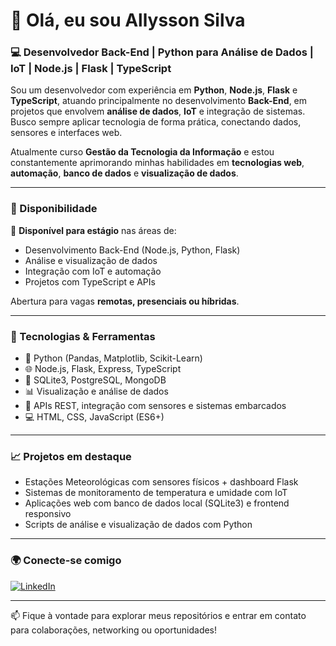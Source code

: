 # 👋 Olá, eu sou Allysson Silva

### 💻 Desenvolvedor Back-End | Python para Análise de Dados | IoT | Node.js | Flask | TypeScript

Sou um desenvolvedor com experiência em **Python**, **Node.js**, **Flask** e **TypeScript**, atuando principalmente no desenvolvimento **Back-End**, em projetos que envolvem **análise de dados**, **IoT** e integração de sistemas. Busco sempre aplicar tecnologia de forma prática, conectando dados, sensores e interfaces web.

Atualmente curso **Gestão da Tecnologia da Informação** e estou constantemente aprimorando minhas habilidades em **tecnologias web**, **automação**, **banco de dados** e **visualização de dados**.

---

### 🧭 Disponibilidade

📌 **Disponível para estágio** nas áreas de:
- Desenvolvimento Back-End (Node.js, Python, Flask)
- Análise e visualização de dados
- Integração com IoT e automação
- Projetos com TypeScript e APIs

Abertura para vagas **remotas, presenciais ou híbridas**.

---

### 🚀 Tecnologias & Ferramentas
- 🐍 Python (Pandas, Matplotlib, Scikit-Learn)
- 🌐 Node.js, Flask, Express, TypeScript
- 💾 SQLite3, PostgreSQL, MongoDB
- 📊 Visualização e análise de dados
- 🔌 APIs REST, integração com sensores e sistemas embarcados
- 💻 HTML, CSS, JavaScript (ES6+)

---

### 📈 Projetos em destaque
- Estações Meteorológicas com sensores físicos + dashboard Flask
- Sistemas de monitoramento de temperatura e umidade com IoT
- Aplicações web com banco de dados local (SQLite3) e frontend responsivo
- Scripts de análise e visualização de dados com Python

---

### 🌍 Conecte-se comigo

[![LinkedIn](https://img.shields.io/badge/-LinkedIn-blue?style=flat-square&logo=linkedin&logoColor=white&link=https://www.linkedin.com/in/allysson-silva-pereira-634563271)](https://www.linkedin.com/in/allysson-silva-pereira-634563271)

---

📫 Fique à vontade para explorar meus repositórios e entrar em contato para colaborações, networking ou oportunidades!


<!--
**Allysson987/Allysson987** is a ✨ _special_ ✨ repository because its `README.md` (this file) appears on your GitHub profile.

Here are some ideas to get you started:

- 🔭 I’m currently working on ...
- 🌱 I’m currently learning ...
- 👯 I’m looking to collaborate on ...
- 🤔 I’m looking for help with ...
- 💬 Ask me about ...
- 📫 How to reach me: ...
- 😄 Pronouns: ...
- ⚡ Fun fact: ...
-->

